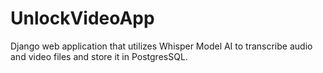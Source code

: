 # UnlockVideoApp
Django web application that utilizes Whisper Model AI to transcribe audio and video files and store it in PostgresSQL.